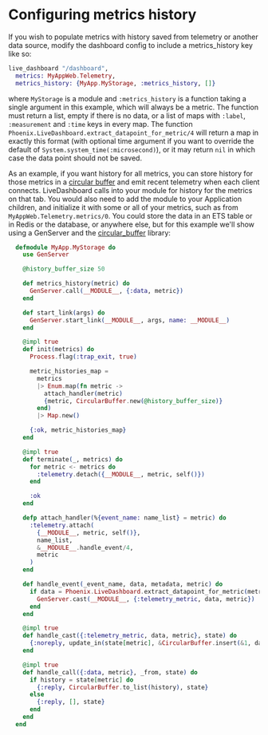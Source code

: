 # Configuring metrics history

If you wish to populate metrics with history saved from telemetry or another data source,
modify the dashboard config to include a metrics_history key like so:

```elixir
live_dashboard "/dashboard",
  metrics: MyAppWeb.Telemetry,
  metrics_history: {MyApp.MyStorage, :metrics_history, []}
```

where `MyStorage` is a module and `:metrics_history` is a function taking a single argument in this example, which will always be a metric.  The function must return a list, empty if there is no data, or a list of maps with `:label`, `:measurement` and `:time` keys in every map.  The function `Phoenix.LiveDashboard.extract_datapoint_for_metric/4` will return a map in exactly this format (with optional time argument if you want to override the default of `System.system_time(:microsecond)`), or it may return `nil` in which case the data point should not be saved.

As an example, if you want history for all metrics, you can store history for those metrics in a [circular buffer](https://en.wikipedia.org/wiki/Circular_buffer) and emit recent telemetry when each client connects. LiveDashboard calls into your module for history for the metrics on that tab.  You would also need to add the module to your Application children, and initialize it with some or all of your metrics, such as from `MyAppWeb.Telemetry.metrics/0`. You could store the data in an ETS table or in Redis or the database, or anywhere else, but for this example we'll show using a GenServer and the [circular_buffer](https://hex.pm/packages/circular_buffer) library:

```elixir
  defmodule MyApp.MyStorage do
    use GenServer

    @history_buffer_size 50

    def metrics_history(metric) do
      GenServer.call(__MODULE__, {:data, metric})
    end

    def start_link(args) do
      GenServer.start_link(__MODULE__, args, name: __MODULE__)
    end

    @impl true
    def init(metrics) do
      Process.flag(:trap_exit, true)

      metric_histories_map =
        metrics
        |> Enum.map(fn metric ->
          attach_handler(metric)
          {metric, CircularBuffer.new(@history_buffer_size)}
        end)
        |> Map.new()

      {:ok, metric_histories_map}
    end

    @impl true
    def terminate(_, metrics) do
      for metric <- metrics do
        :telemetry.detach({__MODULE__, metric, self()})
      end

      :ok
    end

    defp attach_handler(%{event_name: name_list} = metric) do
      :telemetry.attach(
        {__MODULE__, metric, self()},
        name_list,
        &__MODULE__.handle_event/4,
        metric
      )
    end

    def handle_event(_event_name, data, metadata, metric) do
      if data = Phoenix.LiveDashboard.extract_datapoint_for_metric(metric, data, metadata) do
        GenServer.cast(__MODULE__, {:telemetry_metric, data, metric})
      end
    end

    @impl true
    def handle_cast({:telemetry_metric, data, metric}, state) do
      {:noreply, update_in(state[metric], &CircularBuffer.insert(&1, data))}
    end

    @impl true
    def handle_call({:data, metric}, _from, state) do
      if history = state[metric] do
        {:reply, CircularBuffer.to_list(history), state}
      else
        {:reply, [], state}
      end
    end
  end
```
